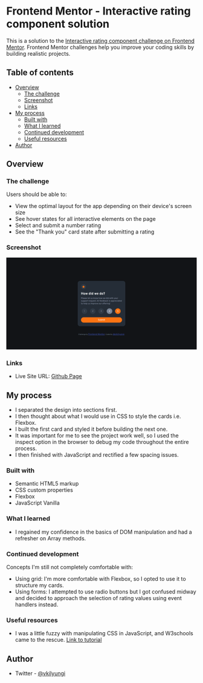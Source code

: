 # Frontend Mentor - Interactive rating component solution

This is a solution to the [Interactive rating component challenge on Frontend Mentor](https://www.frontendmentor.io/challenges/interactive-rating-component-koxpeBUmI). Frontend Mentor challenges help you improve your coding skills by building realistic projects.

## Table of contents

- [Overview](#overview)
  - [The challenge](#the-challenge)
  - [Screenshot](#screenshot)
  - [Links](#links)
- [My process](#my-process)
  - [Built with](#built-with)
  - [What I learned](#what-i-learned)
  - [Continued development](#continued-development)
  - [Useful resources](#useful-resources)
- [Author](#author)

## Overview

### The challenge

Users should be able to:

- View the optimal layout for the app depending on their device's screen size
- See hover states for all interactive elements on the page
- Select and submit a number rating
- See the "Thank you" card state after submitting a rating

### Screenshot

![Active states](images/active-state.png)

### Links

- Live Site URL: [Github Page](https://devkilyungi.github.io/interactive-rating-component/)

## My process

- I separated the design into sections first.
- I then thought about what I would use in CSS to style the cards i.e. Flexbox.
- I built the first card and styled it before building the next one.
- It was important for me to see the project work well, so I used the inspect option in the browser to debug my code throughout the entire process.
- I then finished with JavaScript and rectified a few spacing issues.

### Built with

- Semantic HTML5 markup
- CSS custom properties
- Flexbox
- JavaScript Vanilla

### What I learned

- I regained my confidence in the basics of DOM manipulation and had a refresher on Array methods.

### Continued development

Concepts I'm still not completely comfortable with:

- Using grid: I'm more comfortable with Flexbox, so I opted to use it to structure my cards.
- Using forms: I attempted to use radio buttons but I got confused midway and decided to approach the selection of rating values using event handlers instead.

### Useful resources

- I was a little fuzzy with manipulating CSS in JavaScript, and W3schools came to the rescue. [Link to tutorial](https://www.w3schools.com/js/js_htmldom_css.asp)

## Author

- Twitter - [@vkilyungi](https://www.twitter.com/vkilyungi)
